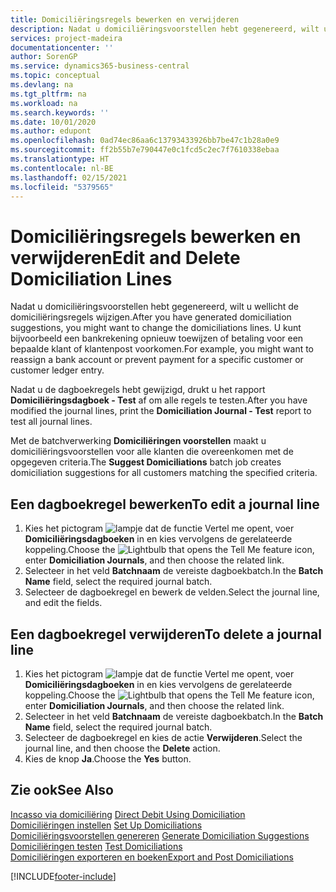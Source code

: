 ```yaml
---
title: Domiciliëringsregels bewerken en verwijderen
description: Nadat u domiciliëringsvoorstellen hebt gegenereerd, wilt u wellicht de domiciliëringsregels wijzigen. U kunt bijvoorbeeld een bankrekening opnieuw toewijzen of betaling voor een bepaalde klant of klantenpost voorkomen.
services: project-madeira
documentationcenter: ''
author: SorenGP
ms.service: dynamics365-business-central
ms.topic: conceptual
ms.devlang: na
ms.tgt_pltfrm: na
ms.workload: na
ms.search.keywords: ''
ms.date: 10/01/2020
ms.author: edupont
ms.openlocfilehash: 0ad74ec86aa6c13793433926bb7be47c1b28a0e9
ms.sourcegitcommit: ff2b55b7e790447e0c1fcd5c2ec7f7610338ebaa
ms.translationtype: HT
ms.contentlocale: nl-BE
ms.lasthandoff: 02/15/2021
ms.locfileid: "5379565"
---
```

# <a name="edit-and-delete-domiciliation-lines"></a><span data-ttu-id="5ef6b-104">Domiciliëringsregels bewerken en verwijderen</span><span class="sxs-lookup"><span data-stu-id="5ef6b-104">Edit and Delete Domiciliation Lines</span></span>
<span data-ttu-id="5ef6b-105">Nadat u domiciliëringsvoorstellen hebt gegenereerd, wilt u wellicht de domiciliëringsregels wijzigen.</span><span class="sxs-lookup"><span data-stu-id="5ef6b-105">After you have generated domiciliation suggestions, you might want to change the domiciliations lines.</span></span> <span data-ttu-id="5ef6b-106">U kunt bijvoorbeeld een bankrekening opnieuw toewijzen of betaling voor een bepaalde klant of klantenpost voorkomen.</span><span class="sxs-lookup"><span data-stu-id="5ef6b-106">For example, you might want to reassign a bank account or prevent payment for a specific customer or customer ledger entry.</span></span>  

<span data-ttu-id="5ef6b-107">Nadat u de dagboekregels hebt gewijzigd, drukt u het rapport **Domiciliëringsdagboek - Test** af om alle regels te testen.</span><span class="sxs-lookup"><span data-stu-id="5ef6b-107">After you have modified the journal lines, print the **Domiciliation Journal - Test** report to test all journal lines.</span></span>  

<span data-ttu-id="5ef6b-108">Met de batchverwerking **Domiciliëringen voorstellen** maakt u domiciliëringsvoorstellen voor alle klanten die overeenkomen met de opgegeven criteria.</span><span class="sxs-lookup"><span data-stu-id="5ef6b-108">The **Suggest Domiciliations** batch job creates domiciliation suggestions for all customers matching the specified criteria.</span></span>  

## <a name="to-edit-a-journal-line"></a><span data-ttu-id="5ef6b-109">Een dagboekregel bewerken</span><span class="sxs-lookup"><span data-stu-id="5ef6b-109">To edit a journal line</span></span>  

1.  <span data-ttu-id="5ef6b-110">Kies het pictogram ![lampje dat de functie Vertel me opent](../../media/ui-search/search_small.png "Vertel me wat u wilt doen"), voer **Domiciliëringsdagboeken** in en kies vervolgens de gerelateerde koppeling.</span><span class="sxs-lookup"><span data-stu-id="5ef6b-110">Choose the ![Lightbulb that opens the Tell Me feature](../../media/ui-search/search_small.png "Tell me what you want to do") icon, enter **Domiciliation Journals**, and then choose the related link.</span></span>  
2.  <span data-ttu-id="5ef6b-111">Selecteer in het veld **Batchnaam** de vereiste dagboekbatch.</span><span class="sxs-lookup"><span data-stu-id="5ef6b-111">In the **Batch Name** field, select the required journal batch.</span></span>  
3.  <span data-ttu-id="5ef6b-112">Selecteer de dagboekregel en bewerk de velden.</span><span class="sxs-lookup"><span data-stu-id="5ef6b-112">Select the journal line, and edit the fields.</span></span>  

## <a name="to-delete-a-journal-line"></a><span data-ttu-id="5ef6b-113">Een dagboekregel verwijderen</span><span class="sxs-lookup"><span data-stu-id="5ef6b-113">To delete a journal line</span></span>  

1.  <span data-ttu-id="5ef6b-114">Kies het pictogram ![lampje dat de functie Vertel me opent](../../media/ui-search/search_small.png "Vertel me wat u wilt doen"), voer **Domiciliëringsdagboeken** in en kies vervolgens de gerelateerde koppeling.</span><span class="sxs-lookup"><span data-stu-id="5ef6b-114">Choose the ![Lightbulb that opens the Tell Me feature](../../media/ui-search/search_small.png "Tell me what you want to do") icon, enter **Domiciliation Journals**, and then choose the related link.</span></span>  
2.  <span data-ttu-id="5ef6b-115">Selecteer in het veld **Batchnaam** de vereiste dagboekbatch.</span><span class="sxs-lookup"><span data-stu-id="5ef6b-115">In the **Batch Name** field, select the required journal batch.</span></span>  
3.  <span data-ttu-id="5ef6b-116">Selecteer de dagboekregel en kies de actie **Verwijderen**.</span><span class="sxs-lookup"><span data-stu-id="5ef6b-116">Select the journal line, and then choose the **Delete** action.</span></span>  
4.  <span data-ttu-id="5ef6b-117">Kies de knop **Ja**.</span><span class="sxs-lookup"><span data-stu-id="5ef6b-117">Choose the **Yes** button.</span></span>  

## <a name="see-also"></a><span data-ttu-id="5ef6b-118">Zie ook</span><span class="sxs-lookup"><span data-stu-id="5ef6b-118">See Also</span></span>  
 <span data-ttu-id="5ef6b-119">[Incasso via domiciliëring](direct-debit-using-domiciliation.md) </span><span class="sxs-lookup"><span data-stu-id="5ef6b-119">[Direct Debit Using Domiciliation](direct-debit-using-domiciliation.md) </span></span>  
 <span data-ttu-id="5ef6b-120">[Domiciliëringen instellen](how-to-set-up-domiciliations.md) </span><span class="sxs-lookup"><span data-stu-id="5ef6b-120">[Set Up Domiciliations](how-to-set-up-domiciliations.md) </span></span>  
 <span data-ttu-id="5ef6b-121">[Domiciliëringsvoorstellen genereren](how-to-generate-domiciliation-suggestions.md) </span><span class="sxs-lookup"><span data-stu-id="5ef6b-121">[Generate Domiciliation Suggestions](how-to-generate-domiciliation-suggestions.md) </span></span>  
 <span data-ttu-id="5ef6b-122">[Domiciliëringen testen](how-to-test-domiciliations.md) </span><span class="sxs-lookup"><span data-stu-id="5ef6b-122">[Test Domiciliations](how-to-test-domiciliations.md) </span></span>  
 [<span data-ttu-id="5ef6b-123">Domiciliëringen exporteren en boeken</span><span class="sxs-lookup"><span data-stu-id="5ef6b-123">Export and Post Domiciliations</span></span>](how-to-export-and-post-domiciliations.md)


[!INCLUDE[footer-include](../../includes/footer-banner.md)]